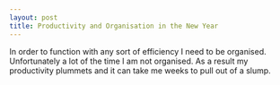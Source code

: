 ```yaml
---
layout: post
title: Productivity and Organisation in the New Year
---
```


In order to function with any sort of efficiency I need to be organised. Unfortunately a lot of the time I am not organised. As a result my productivity plummets and it can take me weeks to pull out of a slump.